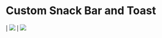 # Custom Snack Bar and Toast
| <img src="/img/SnackToa/img_snackbar.png"/> | <img src="/img/SnackToa/img_toast.png"/> 

